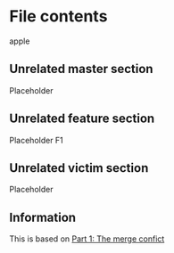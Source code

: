 # File contents
apple


## Unrelated master section
Placeholder

## Unrelated feature section
Placeholder
F1


## Unrelated victim section
Placeholder

## Information
This is based on [Part 1: The merge confict](https://devblogs.microsoft.com/oldnewthing/20180312-00/?p=98215)
